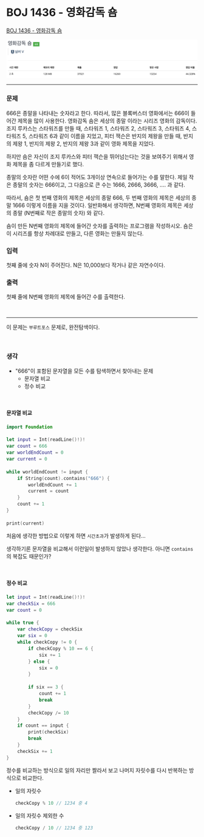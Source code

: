 # BOJ 1436 - 영화감독 숌

[BOJ 1436 - 영화감독 숌](https://www.acmicpc.net/problem/1436)

<img src="https://raw.githubusercontent.com/Fezravien/UploadForMarkdown/forUpload/img/%E1%84%89%E1%85%B3%E1%84%8F%E1%85%B3%E1%84%85%E1%85%B5%E1%86%AB%E1%84%89%E1%85%A3%E1%86%BA%202021-07-18%20%E1%84%8B%E1%85%A9%E1%84%92%E1%85%AE%203.09.21.png" alt="스크린샷 2021-07-18 오후 3.09.21" style="zoom:50%;" />

<br>

---

### 문제

666은 종말을 나타내는 숫자라고 한다. 따라서, 많은 블록버스터 영화에서는 666이 들어간 제목을 많이 사용한다. 영화감독 숌은 세상의 종말 이라는 시리즈 영화의 감독이다. 조지 루카스는 스타워즈를 만들 때, 스타워즈 1, 스타워즈 2, 스타워즈 3, 스타워즈 4, 스타워즈 5, 스타워즈 6과 같이 이름을 지었고, 피터 잭슨은 반지의 제왕을 만들 때, 반지의 제왕 1, 반지의 제왕 2, 반지의 제왕 3과 같이 영화 제목을 지었다.

하지만 숌은 자신이 조지 루카스와 피터 잭슨을 뛰어넘는다는 것을 보여주기 위해서 영화 제목을 좀 다르게 만들기로 했다.

종말의 숫자란 어떤 수에 6이 적어도 3개이상 연속으로 들어가는 수를 말한다. 제일 작은 종말의 숫자는 666이고, 그 다음으로 큰 수는 1666, 2666, 3666, .... 과 같다.

따라서, 숌은 첫 번째 영화의 제목은 세상의 종말 666, 두 번째 영화의 제목은 세상의 종말 1666 이렇게 이름을 지을 것이다. 일반화해서 생각하면, N번째 영화의 제목은 세상의 종말 (N번째로 작은 종말의 숫자) 와 같다.

숌이 만든 N번째 영화의 제목에 들어간 숫자를 출력하는 프로그램을 작성하시오. 숌은 이 시리즈를 항상 차례대로 만들고, 다른 영화는 만들지 않는다.

### 입력

첫째 줄에 숫자 N이 주어진다. N은 10,000보다 작거나 같은 자연수이다.

### 출력

첫째 줄에 N번째 영화의 제목에 들어간 수를 출력한다.

<br>

---

이 문제는 `부루트포스` 문제로, 완전탐색이다.

<br>

### 생각

- "666"이 포함된 문자열을 모든 수를 탐색하면서 찾아내는 문제
  - 문자열 비교
  - 정수 비교

<br>

#### 문자열 비교

```swift
import Foundation

let input = Int(readLine()!)!
var count = 666
var worldEndCount = 0
var current = 0

while worldEndCount != input {
    if String(count).contains("666") {
        worldEndCount += 1
        current = count
    }
    count += 1
}

print(current)
```

처음에 생각한 방법으로 이렇게 하면 `시간초과`가 발생하게 된다... 

생각하기론 문자열을 비교해서 이런일이 발생하지 않았나 생각한다. 아니면 `contains` 의 복잡도 때문인가?

<br>

#### 정수 비교

```swift
let input = Int(readLine()!)!
var checkSix = 666
var count = 0

while true {
    var checkCopy = checkSix
    var six = 0
    while checkCopy != 0 {
        if checkCopy % 10 == 6 {
            six += 1
        } else {
            six = 0
        }
        
        if six == 3 {
            count += 1
            break
        }
        checkCopy /= 10
    }
    if count == input {
        print(checkSix)
        break
    }
    checkSix += 1
}
```

정수를 비교하는 방식으로 일의 자리만 짤라서 보고 나머지 자릿수를 다시 반복하는 방식으로 비교한다. 

- 일의 자릿수

  ```swift
  checkCopy % 10 // 1234 중 4
  ```

- 일의 자릿수 제외한 수 

  ```swift
  checkCopy / 10 // 1234 중 123
  ```

  

<br>

